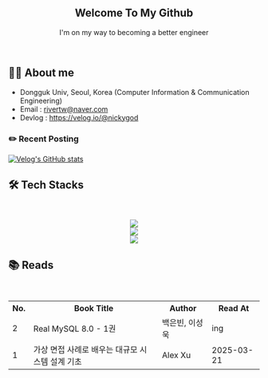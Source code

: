 <div align="center">

  
<h2> Welcome To My Github </h2> 
  
  I'm on my way to becoming a better engineer <br>

<br>
  
</div>

## 🧑‍💻 About me
- Dongguk Univ, Seoul, Korea (Computer Information & Communication Engineering)
- Email : rivertw@naver.com
- Devlog : https://velog.io/@nickygod

### ✏️ Recent Posting
[![Velog's GitHub stats](https://velog-readme-stats.vercel.app/api?name=nickygod)](https://velog.io/@nickygod)

## 🛠️ Tech Stacks
<br>
<p align="center">
  <a href="https://skillicons.dev">
    <img src="https://skillicons.dev/icons?i=java,spring,javascript,react" />
  </a>
  <br>
  <a href="https://skillicons.dev">
    <img src="https://skillicons.dev/icons?i=mysql,redis,kafka" />
  </a>
  <br>
  <a href="https://skillicons.dev">
    <img src="https://skillicons.dev/icons?i=docker,kubernetes" />
  </a>
</p>

## 📚 Reads
<br>
<div align="center"> 
<table>
  <tr>
    <th>No.</th>
    <th>Book Title</th>
    <th>Author</th>
    <th>Read At</th>
  </tr>
  <tr>
    <td>2</td>
    <td>Real MySQL 8.0 - 1권</td></td>
    <td>백은빈, 이성욱</td>
    <td>ing</td>
  </tr>
  <tr>
    <td>1</td>
    <td>가상 면접 사례로 배우는 대규모 시스템 설계 기초</td>
    <td>Alex Xu</td>
    <td>2025-03-21</td>
  </tr>
</table>
</p>
</div>
